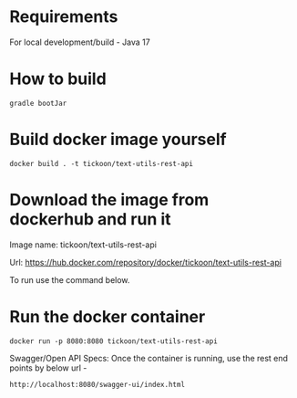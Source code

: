 # Requirements

For local development/build - Java 17

# How to build
```shell
gradle bootJar
```

# Build docker image yourself

```shell
docker build . -t tickoon/text-utils-rest-api
```

# Download the image from dockerhub and run it

Image name: tickoon/text-utils-rest-api

Url: https://hub.docker.com/repository/docker/tickoon/text-utils-rest-api

To run use the command below.

# Run the docker container

```shell
docker run -p 8080:8080 tickoon/text-utils-rest-api
```

Swagger/Open API Specs: Once the container is running, use the rest end points by below url - 

    http://localhost:8080/swagger-ui/index.html


